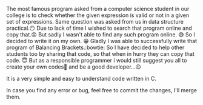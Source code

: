 The most famous program asked from a computer science student in our college is to check whether the given expression is valid or not in a given set of expressions. Same question was asked from us in data structure practical.:no_mouth: 
Due to lack of time I wished to search that program online and copy that.:disappointed: But sadly I wasn't able to find any such program online. :sweat_smile:
So I decided to write it on my own. :grin:
Gladly I was able to successfully write that program of Balancing Brackets.:bowtie:
So I have decided to help other students too by sharing that code, so that when in hurry they can copy that code. :innocent:
But as a responsible programmer i would still suggest you all to create your own codes:grimacing: and be a good developer...:wink:
 
 It is a very simple and easy to understand code written in C.

In case you find any error or bug, feel free to commit the changes, I'll merge them.
